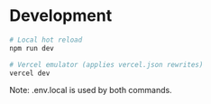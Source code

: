 # Development

```bash
# Local hot reload
npm run dev

# Vercel emulator (applies vercel.json rewrites)
vercel dev

```

Note: .env.local is used by both commands.
